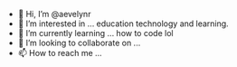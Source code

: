 - 👋 Hi, I’m @aevelynr
- 👀 I’m interested in ... education technology and learning.
- 🌱 I’m currently learning ... how to code lol
- 💞️ I’m looking to collaborate on ... 
- 📫 How to reach me ... 

<!---
aevelynr/aevelynr is a ✨ special ✨ repository because its `README.md` (this file) appears on your GitHub profile.
You can click the Preview link to take a look at your changes.
--->

